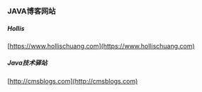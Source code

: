 ### JAVA博客网站  


#####  Hollis  
[https://www.hollischuang.com](https://www.hollischuang.com)


##### Java技术驿站  
[http://cmsblogs.com](http://cmsblogs.com)  
